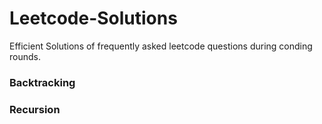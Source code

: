 # Leetcode-Solutions
Efficient Solutions of frequently asked leetcode questions during conding rounds.

### Backtracking
### Recursion
